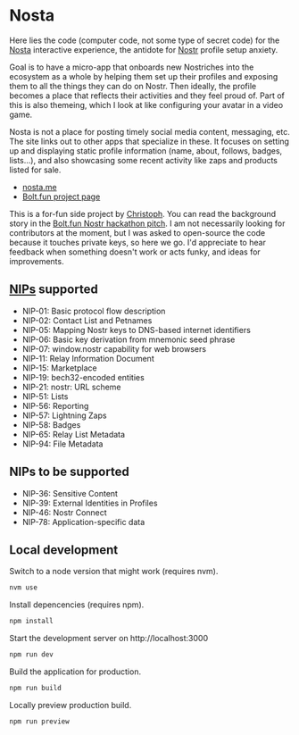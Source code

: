 # Nosta

Here lies the code (computer code, not some type of secret code) for the [Nosta](https://nosta.me/) interactive experience, the antidote for [Nostr](https://nostr.com) profile setup anxiety.

Goal is to have a micro-app that onboards new Nostriches into the ecosystem as a whole by helping them set up their profiles and exposing them to all the things they can do on Nostr. Then ideally, the profile becomes a place that reflects their activities and they feel proud of. Part of this is also themeing, which I look at like configuring your avatar in a video game.

Nosta is not a place for posting timely social media content, messaging, etc. The site links out to other apps that specialize in these. It focuses on setting up and displaying static profile information (name, about, follows, badges, lists...), and also showcasing some recent activity like zaps and products listed for sale.

- [nosta.me](https://nosta.me/)
- [Bolt.fun project page](https://makers.bolt.fun/project/nosta)

This is a for-fun side project by [Christoph](https://nosta.me/gbks@nosta.me). You can read the background story in the [Bolt.fun Nostr hackathon pitch](https://makers.bolt.fun/story/a-bold-pitch-for-nosta--716). I am not necessarily looking for contributors at the moment, but I was asked to open-source the code because it touches private keys, so here we go. I'd appreciate to hear feedback when something doesn't work or acts funky, and ideas for improvements.

## [NIPs](https://github.com/nostr-protocol/nips) supported

- NIP-01: Basic protocol flow description
- NIP-02: Contact List and Petnames
- NIP-05: Mapping Nostr keys to DNS-based internet identifiers
- NIP-06: Basic key derivation from mnemonic seed phrase
- NIP-07: window.nostr capability for web browsers
- NIP-11: Relay Information Document
- NIP-15: Marketplace
- NIP-19: bech32-encoded entities
- NIP-21: nostr: URL scheme
- NIP-51: Lists
- NIP-56: Reporting
- NIP-57: Lightning Zaps
- NIP-58: Badges
- NIP-65: Relay List Metadata
- NIP-94: File Metadata

## NIPs to be supported

- NIP-36: Sensitive Content
- NIP-39: External Identities in Profiles
- NIP-46: Nostr Connect
- NIP-78: Application-specific data 

## Local development

Switch to a node version that might work (requires nvm).

```bash
nvm use
```

Install depencencies (requires npm).

```bash
npm install
```

Start the development server on http://localhost:3000

```bash
npm run dev
```

Build the application for production.

```bash
npm run build
```

Locally preview production build.

```bash
npm run preview
```